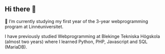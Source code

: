 ## Hi there 👋

🌱 I’m currently studying my first year of the 3-year webprogramming program at Linnéuniversitet.  

I have previously studied Webprogramming at Blekinge Tekniska Högskola (almost two years) where I learned Python, PHP, Javascript and SQL (MariaDB).

<!--
**JuliaLind/JuliaLind** is a ✨ _special_ ✨ repository because its `README.md` (this file) appears on your GitHub profile.

Here are some ideas to get you started:

- 🔭 I’m currently working on ...
- 🌱 I’m currently learning ...
- 👯 I’m looking to collaborate on ...
- 🤔 I’m looking for help with ...
- 💬 Ask me about ...
- 📫 How to reach me: ...
- 😄 Pronouns: ...
- ⚡ Fun fact: ...
-->
